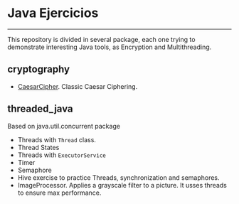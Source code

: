 # Java Ejercicios

----
This repository is divided in several package, each one trying to demonstrate interesting Java tools, as Encryption and Multithreading.
## cryptography
* [CaesarCipher](src/cryptography/CaesarCipher.java). Classic Caesar Ciphering.


## threaded_java

Based on java.util.concurrent package

* Threads with `Thread` class.
* Thread States
* Threads with `ExecutorService`
* Timer
* Semaphore
* Hive exercise to practice Threads, synchronization and semaphores.
* ImageProcessor. Applies a grayscale filter to a picture. It usses threads to ensure max performance.
